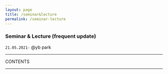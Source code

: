 ```yaml
---
layout: page
title: /seminar&lecture
permalink: /seminar-lecture
---
```

### Seminar & Lecture (frequent update)

`21.05.2021-`
@yb park 

---

CONTENTS


---